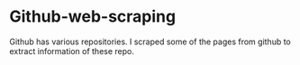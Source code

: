 # Github-web-scraping
Github has various repositories. I scraped some of the pages from github to extract information of these repo.
